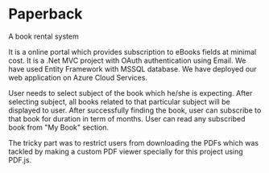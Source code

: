 # Paperback
A book rental system

It is a online portal which provides subscription to eBooks fields at minimal cost. It is a .Net MVC project with OAuth authentication using Email. We have used Entity Framework with MSSQL database. We have deployed our web application on Azure Cloud Services.

User needs to select subject of the book which he/she is expecting. After selecting subject, all books related to that particular subject will be displayed to user. After successfully finding the book, user can subscribe to that book for duration in term of months. User can read any subscribed book from "My Book" section.

The tricky part was to restrict users from downloading the PDFs which was tackled by making a custom PDF viewer specially for this project using PDF.js.